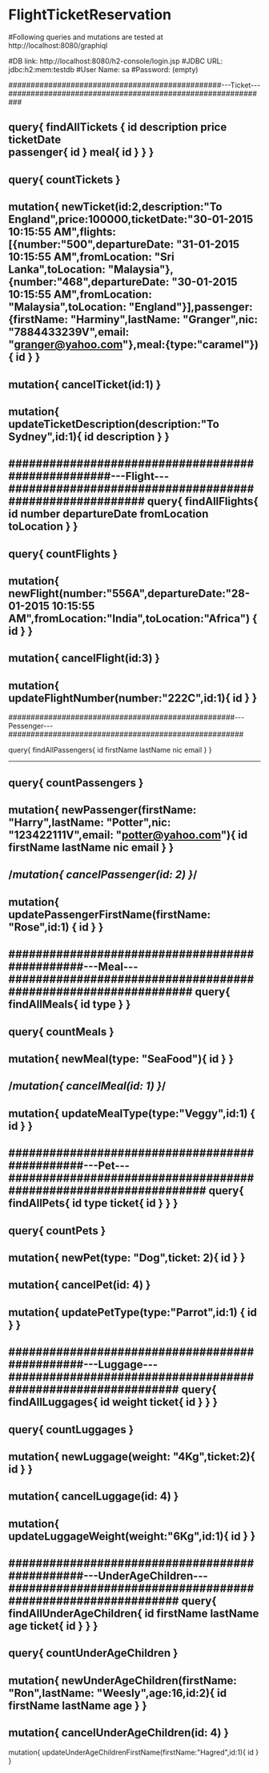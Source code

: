 # FlightTicketReservation

#Following queries and mutations are tested at http://localhost:8080/graphiql

#DB link: http://localhost:8080/h2-console/login.jsp
#JDBC URL: jdbc:h2:mem:testdb
#User Name: sa
#Password: (empty)

################################################---Ticket---###########################################################

query{
  findAllTickets {
    id 
    description 
    price 
    ticketDate  
    passenger{
       id
    }
    meal{
           id
    }
  }
}
-------------------------------------------------------------------------------------------------------------------------
query{
  countTickets
}
-------------------------------------------------------------------------------------------------------------------------
mutation{
  newTicket(id:2,description:"To England",price:100000,ticketDate:"30-01-2015 10:15:55 AM",flights:[{number:"500",departureDate: "31-01-2015 10:15:55 AM",fromLocation: "Sri Lanka",toLocation: "Malaysia"},{number:"468",departureDate: "30-01-2015 10:15:55 AM",fromLocation: "Malaysia",toLocation: "England"}],passenger:{firstName: "Harminy",lastName: "Granger",nic: "7884433239V",email: "granger@yahoo.com"},meal:{type:"caramel"}) {
    id
  }
}
----------------------------------------------------------------------------------------------------------------------
mutation{
  cancelTicket(id:1)
}
------------------------------------------------------------------------------------------------------------------------
mutation{
  updateTicketDescription(description:"To Sydney",id:1){
    id
    description
  }
}
-------------------------------------------------------------------------------------------------------------------------
###################################################---Flight---########################################################
query{
  findAllFlights{
    id
    number
    departureDate
    fromLocation
    toLocation
  }
}
------------------------------------------------------------------------------------------------------------------------
query{
  countFlights
}
------------------------------------------------------------------------------------------------------------------------
mutation{
  newFlight(number:"556A",departureDate:"28-01-2015 10:15:55 AM",fromLocation:"India",toLocation:"Africa") {
    id
  }
}
-------------------------------------------------------------------------------------------------------------------------
mutation{
  cancelFlight(id:3)
}
-------------------------------------------------------------------------------------------------------------------------
mutation{
    updateFlightNumber(number:"222C",id:1){
    id
  }
}
-------------------------------------------------------------------------------------------------------------------------
###################################################---Pessenger---#####################################################

query{
  findAllPassengers{
    id
    firstName
    lastName
    nic
    email
 }
}

-------------------------------------------------------------------------------------------------------------------------

query{
  countPassengers
}
-------------------------------------------------------------------------------------------------------------------------
mutation{
  newPassenger(firstName: "Harry",lastName: "Potter",nic: "123422111V",email: "potter@yahoo.com"){
    id
    firstName
    lastName
    nic
    email
  }
}
-------------------------------------------------------------------------------------------------------------------------
/*mutation{
   cancelPassenger(id: 2)
}*/
-------------------------------------------------------------------------------------------------------------------------
mutation{
  updatePassengerFirstName(firstName: "Rose",id:1) {
    id
  }
}
-------------------------------------------------------------------------------------------------------------------------
###############################################---Meal---###############################################################
query{
  findAllMeals{
    id
    type
 }
}
-------------------------------------------------------------------------------------------------------------------------
query{
  countMeals
}
-------------------------------------------------------------------------------------------------------------------------
mutation{
   newMeal(type: "SeaFood"){
     id
  }
}
-------------------------------------------------------------------------------------------------------------------------
/*mutation{
   cancelMeal(id: 1)
}*/
-------------------------------------------------------------------------------------------------------------------------
mutation{
  updateMealType(type:"Veggy",id:1) {
    id
  }
}
-------------------------------------------------------------------------------------------------------------------------
###############################################---Pet---#################################################################
query{
  findAllPets{
    id
    type
	ticket{
	   id
	}
 }
}
------------------------------------------------------------------------------------------------------------------------
query{
  countPets
}
-------------------------------------------------------------------------------------------------------------------------
mutation{
    newPet(type: "Dog",ticket: 2){
     id
  }
}
-------------------------------------------------------------------------------------------------------------------------
mutation{
   cancelPet(id: 4)
}
-------------------------------------------------------------------------------------------------------------------------
mutation{
  updatePetType(type:"Parrot",id:1) {
    id
  }
}
-------------------------------------------------------------------------------------------------------------------------
###############################################---Luggage---#############################################################
query{
  findAllLuggages{
    id
    weight
	  ticket{
	   id
	  }
 }
}
------------------------------------------------------------------------------------------------------------------------
query{
  countLuggages
}
-------------------------------------------------------------------------------------------------------------------------
mutation{
    newLuggage(weight: "4Kg",ticket:2){
     id
  }
}
-------------------------------------------------------------------------------------------------------------------------
mutation{
   cancelLuggage(id: 4)
}
-------------------------------------------------------------------------------------------------------------------------
mutation{
    updateLuggageWeight(weight:"6Kg",id:1){
    id
  }
}
-------------------------------------------------------------------------------------------------------------------------
###############################################---UnderAgeChildren---#############################################################
query{
  findAllUnderAgeChildren{
    id
    firstName
    lastName
    age
    ticket{
	   id
	}
 }
}
------------------------------------------------------------------------------------------------------------------------
query{
  countUnderAgeChildren
}
-------------------------------------------------------------------------------------------------------------------------
mutation{
  newUnderAgeChildren(firstName: "Ron",lastName: "Weesly",age:16,id:2){
     id
	 firstName
     lastName
     age
  }
}
-------------------------------------------------------------------------------------------------------------------------
mutation{
   cancelUnderAgeChildren(id: 4)
}
-------------------------------------------------------------------------------------------------------------------------
mutation{
    updateUnderAgeChildrenFirstName(firstName:"Hagred",id:1){
    id
  }
}


